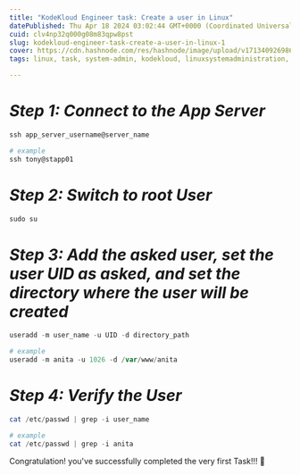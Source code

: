 ```yaml
---
title: "KodeKloud Engineer task: Create a user in Linux"
datePublished: Thu Apr 18 2024 03:02:44 GMT+0000 (Coordinated Universal Time)
cuid: clv4np32q000g08m83qpw8pst
slug: kodekloud-engineer-task-create-a-user-in-linux-1
cover: https://cdn.hashnode.com/res/hashnode/image/upload/v1713409269864/9faabd1e-71c3-4d64-9845-7751ed7d5f01.png
tags: linux, task, system-admin, kodekloud, linuxsystemadministration, systemadministration, kodekloudengineer, linux-unix-processes-systemadministration-processmanagement-foregroundprocesses-backgroundprocesses-processtypes-daemonprocesses-terminalcommands-systemresources-operatingsystems

---
```


# ***Step 1: Connect to the App Server***

```powershell
ssh app_server_username@server_name

# example
ssh tony@stapp01
```

# *Step 2: Switch to root User*

```powershell
sudo su
```

# *Step 3: Add the asked user, set the user UID as asked, and set the directory where the user will be created*

```powershell
useradd -m user_name -u UID -d directory_path

# example
useradd -m anita -u 1026 -d /var/www/anita
```

# *Step 4: Verify the User*

```powershell
cat /etc/passwd | grep -i user_name

# example
cat /etc/passwd | grep -i anita
```

Congratulation! you've successfully completed the very first Task!!! 🎉